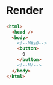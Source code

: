 # Render
```html
<html>
  <head />
  <body>
    <!--M#s0-->
    <button>
      0
    </button>
    <!--M/-->
  </body>
</html>
```
